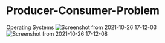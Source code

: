 # Producer-Consumer-Problem
Operating Systems
![Screenshot from 2021-10-26 17-12-03](https://user-images.githubusercontent.com/55675720/138930835-c2a39c59-a6d4-44fb-9f86-6674ff1f9a4e.png)
![Screenshot from 2021-10-26 17-12-08](https://user-images.githubusercontent.com/55675720/138930847-19b794ff-ac07-4bd0-ae1b-32b4ce19ac1a.png)
